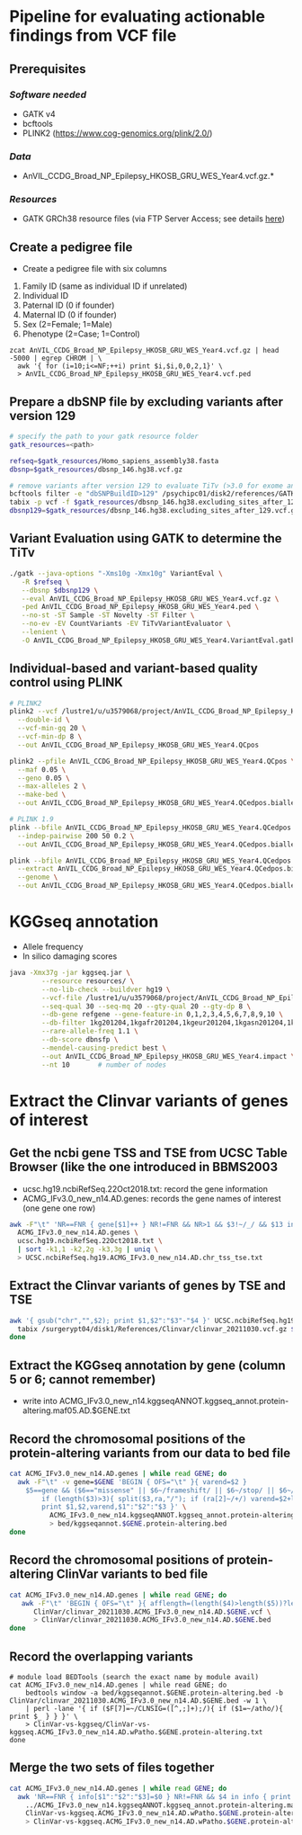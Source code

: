 # Pipeline for evaluating actionable findings from VCF file

## Prerequisites
### _Software needed_
- GATK v4
- bcftools
- PLINK2 (https://www.cog-genomics.org/plink/2.0/)

### _Data_
- AnVIL_CCDG_Broad_NP_Epilepsy_HKOSB_GRU_WES_Year4.vcf.gz.*

### _Resources_
- GATK GRCh38 resource files (via FTP Server Access; see details [here](https://gatk.broadinstitute.org/hc/en-us/articles/360035890811-Resource-bundle))

## Create a pedigree file
- Create a pedigree file with six columns
1. Family ID (same as individual ID if unrelated)
2. Individual ID
3. Paternal ID (0 if founder)
4. Maternal ID (0 if founder)
5. Sex (2=Female; 1=Male)
6. Phenotype (2=Case; 1=Control)

```
zcat AnVIL_CCDG_Broad_NP_Epilepsy_HKOSB_GRU_WES_Year4.vcf.gz | head -5000 | egrep CHROM | \
  awk '{ for (i=10;i<=NF;++i) print $i,$i,0,0,2,1}' \
  > AnVIL_CCDG_Broad_NP_Epilepsy_HKOSB_GRU_WES_Year4.vcf.ped
```

## Prepare a dbSNP file by excluding variants after version 129
```bash
# specify the path to your gatk resource folder 
gatk_resources=<path>

refseq=$gatk_resources/Homo_sapiens_assembly38.fasta
dbsnp=$gatk_resources/dbsnp_146.hg38.vcf.gz

# remove variants after version 129 to evaluate TiTv (>3.0 for exome and >2.0 for genome)
bcftools filter -e "dbSNPBuildID>129" /psychipc01/disk2/references/GATK_hg38_bundle/dbsnp_146.hg38.vcf.gz | bgzip > $gatk_resources/dbsnp_146.hg38.excluding_sites_after_129.vcf.gz
tabix -p vcf -f $gatk_resources/dbsnp_146.hg38.excluding_sites_after_129.vcf.gz
dbsnp129=$gatk_resources/dbsnp_146.hg38.excluding_sites_after_129.vcf.gz
```

## Variant Evaluation using GATK to determine the TiTv
```bash
./gatk --java-options "-Xms10g -Xmx10g" VariantEval \
   -R $refseq \
   --dbsnp $dbsnp129 \
   --eval AnVIL_CCDG_Broad_NP_Epilepsy_HKOSB_GRU_WES_Year4.vcf.gz \
   -ped AnVIL_CCDG_Broad_NP_Epilepsy_HKOSB_GRU_WES_Year4.ped \
   --no-st -ST Sample -ST Novelty -ST Filter \
   --no-ev -EV CountVariants -EV TiTvVariantEvaluator \
   --lenient \
   -O AnVIL_CCDG_Broad_NP_Epilepsy_HKOSB_GRU_WES_Year4.VariantEval.gatk-report
```

## Individual-based and variant-based quality control using PLINK
```bash
# PLINK2
plink2 --vcf /lustre1/u/u3579068/project/AnVIL_CCDG_Broad_NP_Epilepsy_HKOSB_GRU_WES_Year4_AnVIL_CCDG_Broad_NP_Epilepsy_HKOSB_GRU_WES_Year4.vcf.gz \
  --double-id \
  --vcf-min-gq 20 \
  --vcf-min-dp 8 \
  --out AnVIL_CCDG_Broad_NP_Epilepsy_HKOSB_GRU_WES_Year4.QCpos

plink2 --pfile AnVIL_CCDG_Broad_NP_Epilepsy_HKOSB_GRU_WES_Year4.QCpos \
  --maf 0.05 \
  --geno 0.05 \
  --max-alleles 2 \
  --make-bed \
  --out AnVIL_CCDG_Broad_NP_Epilepsy_HKOSB_GRU_WES_Year4.QCedpos.biallelic.maf05

# PLINK 1.9
plink --bfile AnVIL_CCDG_Broad_NP_Epilepsy_HKOSB_GRU_WES_Year4.QCedpos.biallelic.maf05 \
  --indep-pairwise 200 50 0.2 \
  --out AnVIL_CCDG_Broad_NP_Epilepsy_HKOSB_GRU_WES_Year4.QCedpos.biallelic.maf05.pruned 

plink --bfile AnVIL_CCDG_Broad_NP_Epilepsy_HKOSB_GRU_WES_Year4.QCedpos.biallelic.maf05 \
  --extract AnVIL_CCDG_Broad_NP_Epilepsy_HKOSB_GRU_WES_Year4.QCedpos.biallelic.maf05.pruned.prune.in \
  --genome \
  --out AnVIL_CCDG_Broad_NP_Epilepsy_HKOSB_GRU_WES_Year4.QCedpos.biallelic.maf05.pruned 
```
# KGGseq annotation
- Allele frequency
- In silico damaging scores
```bash
java -Xmx37g -jar kggseq.jar \
        --resource resources/ \
        --no-lib-check --buildver hg19 \
        --vcf-file /lustre1/u/u3579068/project/AnVIL_CCDG_Broad_NP_Epilepsy_HKOSB_GRU_WES_Year4_AnVIL_CCDG_Broad_NP_Epilepsy_HKOSB_GRU_WES_Year4.vcf.gz \
        --seq-qual 30 --seq-mq 20 --gty-qual 20 --gty-dp 8 \
        --db-gene refgene --gene-feature-in 0,1,2,3,4,5,6,7,8,9,10 \
        --db-filter 1kg201204,1kgafr201204,1kgeur201204,1kgasn201204,1kgeur201305,1kgeas201305,1kgafr201305,ESP6500AA,ESP6500EA,exac,ehr,gadexome,gadgenome \
        --rare-allele-freq 1.1 \
        --db-score dbnsfp \
        --mendel-causing-predict best \
        --out AnVIL_CCDG_Broad_NP_Epilepsy_HKOSB_GRU_WES_Year4.impact \
        --nt 10       # number of nodes
```

# Extract the Clinvar variants of genes of interest
## Get the ncbi gene TSS and TSE from UCSC Table Browser (like the one introduced in BBMS2003
- ucsc.hg19.ncbiRefSeq.22Oct2018.txt: record the gene information
- ACMG_IFv3.0_new_n14.AD.genes: records the gene names of interest (one gene one row)
```bash
awk -F"\t" 'NR==FNR { gene[$1]++ } NR!=FNR && NR>1 && $3!~/_/ && $13 in gene { print $3"\t"$5"\t"$6"\t"$13 }' \
  ACMG_IFv3.0_new_n14.AD.genes \
  ucsc.hg19.ncbiRefSeq.22Oct2018.txt \
  | sort -k1,1 -k2,2g -k3,3g | uniq \
  > UCSC.ncbiRefSeq.hg19.ACMG_IFv3.0_new_n14.AD.chr_tss_tse.txt
```
## Extract the Clinvar variants of genes by TSE and TSE
```bash
awk '{ gsub("chr","",$2); print $1,$2":"$3"-"$4 }' UCSC.ncbiRefSeq.hg19.ACMG_IFv3.0_new_n14.AD.chr_tss_tse.txt |  while read GENE CHRPOS; do 
  tabix /surgerypt04/disk1/References/Clinvar/clinvar_20211030.vcf.gz $CHRPOS > ClinVar/clinvar_20211030.ACMG_IFv3.0_new_n14.AD.$GENE.vcf
done
```
## Extract the KGGseq annotation by gene (column 5 or 6; cannot remember)
- write into ACMG_IFv3.0_new_n14.kggseqANNOT.kggseq_annot.protein-altering.maf05.AD.$GENE.txt

## Record the chromosomal positions of the protein-altering variants from our data to bed file
```bash
cat ACMG_IFv3.0_new_n14.AD.genes | while read GENE; do 
  awk -F"\t" -v gene=$GENE 'BEGIN { OFS="\t" }{ varend=$2 } 
    $5==gene && ($6=="missense" || $6~/frameshift/ || $6~/stop/ || $6~/start/ || $6=="splicing"){ 
        if (length($3)>3){ split($3,ra,"/"); if (ra[2]~/+/) varend=$2+length(ra[2])-1  } 
        print $1,$2,varend,$1":"$2":"$3 }' \
          ACMG_IFv3.0_new_n14.kggseqANNOT.kggseq_annot.protein-altering.maf05.AD.$GENE.txt \
          > bed/kggseqannot.$GENE.protein-altering.bed
done
```
## Record the chromosomal positions of protein-altering ClinVar variants to bed file
```bash
cat ACMG_IFv3.0_new_n14.AD.genes | while read GENE; do 
   awk -F"\t" 'BEGIN { OFS="\t" }{ afflength=(length($4)>length($5))?length($4):length($5); afflength; print $1,$2,$2+afflength-1,$3":"$4":"$5":"$8 }' \
      ClinVar/clinvar_20211030.ACMG_IFv3.0_new_n14.AD.$GENE.vcf \
      > ClinVar/clinvar_20211030.ACMG_IFv3.0_new_n14.AD.$GENE.bed
done
```

## Record the overlapping variants
```
# module load BEDTools (search the exact name by module avail)
cat ACMG_IFv3.0_new_n14.AD.genes | while read GENE; do 
    bedtools window -a bed/kggseqannot.$GENE.protein-altering.bed -b ClinVar/clinvar_20211030.ACMG_IFv3.0_new_n14.AD.$GENE.bed -w 1 \
    | perl -lane '{ if ($F[7]=~/CLNSIG=([^,;]+);/){ if ($1=~/atho/){ print $_ } } }' \
    > ClinVar-vs-kggseq/ClinVar-vs-kggseq.ACMG_IFv3.0_new_n14.AD.wPatho.$GENE.protein-altering.txt
done
```

## Merge the two sets of files together
```bash
cat ACMG_IFv3.0_new_n14.AD.genes | while read GENE; do
  awk 'NR==FNR { info[$1":"$2":"$3]=$0 } NR!=FNR && $4 in info { print $0"\t"info[$4] }' \
    ../ACMG_IFv3.0_new_n14.kggseqANNOT.kggseq_annot.protein-altering.maf05.AD.$GENE.txt \
    ClinVar-vs-kggseq.ACMG_IFv3.0_new_n14.AD.wPatho.$GENE.protein-altering.txt \
    > ClinVar-vs-kggseq.ACMG_IFv3.0_new_n14.AD.wPatho.$GENE.protein-altering.flt.txt; done
```
